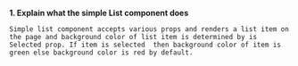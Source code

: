 **1. Explain what the simple List component does**

`Simple list component accepts various props and renders a list item on the page and background color of list item is determined by is Selected prop. If item is selected  then background color of item is green else background color is red by default.
`


